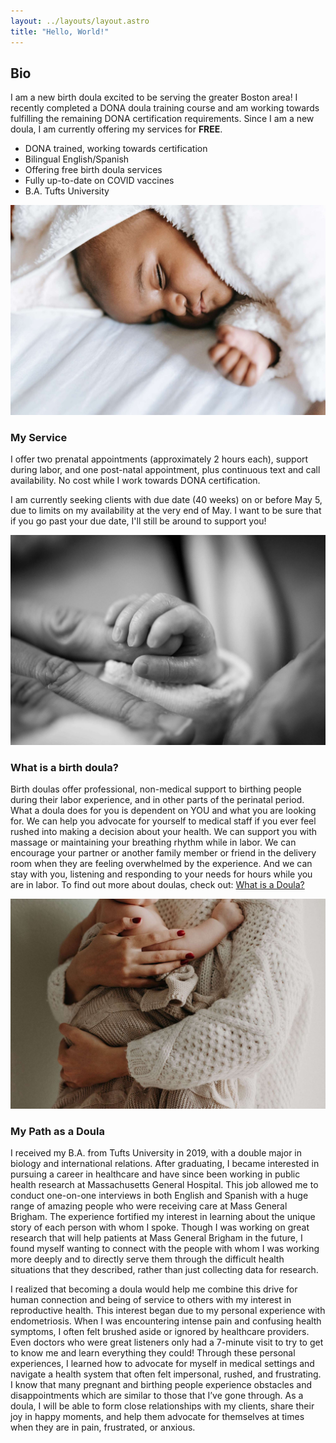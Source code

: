 ```yaml
---
layout: ../layouts/layout.astro
title: "Hello, World!"
---
```


## Bio

<!-- [¡Read this en español!](./es) -->

I am a new birth doula excited to be serving the greater Boston area! I recently completed a DONA doula training course and am working towards fulfilling the remaining DONA certification requirements. Since I am a new doula, I am currently offering my services for **FREE**.

- DONA trained, working towards certification
- Bilingual English/Spanish
- Offering free birth doula services
- Fully up-to-date on COVID vaccines
- B.A. Tufts University

<img src="./assets/img/hero_1.jpg" alt="Hero Image 1" />

### My Service

I offer two prenatal appointments (approximately 2 hours each), support during labor, and one post-natal appointment, plus continuous text and call availability. No cost while I work towards DONA certification.

I am currently seeking clients with due date (40 weeks) on or before May 5, due to limits on my availability at the very end of May. I want to be sure that if you go past your due date, I'll still be around to support you!

<img src="./assets/img/hero_2.jpg" alt="Hero Image 2" />

### What is a birth doula?

Birth doulas offer professional, non-medical support to birthing people during their labor experience, and in other parts of the perinatal period. What a doula does for you is dependent on YOU and what you are looking for. We can help you advocate for yourself to medical staff if you ever feel rushed into making a decision about your health. We can support you with massage or maintaining your breathing rhythm while in labor. We can encourage your partner or another family member or friend in the delivery room when they are feeling overwhelmed by the experience. And we can stay with you, listening and responding to your needs for hours while you are in labor. To find out more about doulas, check out: [What is a Doula?](https://www.dona.org/what-is-a-doula/)

<img src="./assets/img/hero_3.jpg" alt="Hero Image 3" />

### My Path as a Doula

I received my B.A. from Tufts University in 2019, with a double major in biology and international relations. After graduating, I became interested in pursuing a career in healthcare and have since been working in public health research at Massachusetts General Hospital. This job allowed me to conduct one-on-one interviews in both English and Spanish with a huge range of amazing people who were receiving care at Mass General Brigham. The experience fortified my interest in learning about the unique story of each person with whom I spoke. Though I was working on great research that will help patients at Mass General Brigham in the future, I found myself wanting to connect with the people with whom I was working more deeply and to directly serve them through the difficult health situations that they described, rather than just collecting data for research.

I realized that becoming a doula would help me combine this drive for human connection and being of service to others with my interest in reproductive health. This interest began due to my personal experience with endometriosis. When I was encountering intense pain and confusing health symptoms, I often felt brushed aside or ignored by healthcare providers. Even doctors who were great listeners only had a 7-minute visit to try to get to know me and learn everything they could! Through these personal experiences, I learned how to advocate for myself in medical settings and navigate a health system that often felt impersonal, rushed, and frustrating. I know that many pregnant and birthing people experience obstacles and disappointments which are similar to those that I’ve gone through. As a doula, I will be able to form close relationships with my clients, share their joy in happy moments, and help them advocate for themselves at times when they are in pain, frustrated, or anxious.
